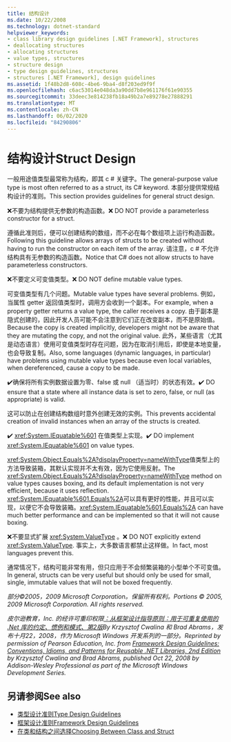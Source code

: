 ```yaml
---
title: 结构设计
ms.date: 10/22/2008
ms.technology: dotnet-standard
helpviewer_keywords:
- class library design guidelines [.NET Framework], structures
- deallocating structures
- allocating structures
- value types, structures
- structure design
- type design guidelines, structures
- structures [.NET Framework], design guidelines
ms.assetid: 1f48b2d8-608c-4be6-9ba4-d8f203ed9f9f
ms.openlocfilehash: c6ac53014e048da3a90dd7b8e961176f61e90355
ms.sourcegitcommit: 33deec3e814238fb18a49b2a7e89278e27888291
ms.translationtype: MT
ms.contentlocale: zh-CN
ms.lasthandoff: 06/02/2020
ms.locfileid: "84290806"
---
```

# <a name="struct-design"></a><span data-ttu-id="f4445-102">结构设计</span><span class="sxs-lookup"><span data-stu-id="f4445-102">Struct Design</span></span>
<span data-ttu-id="f4445-103">一般用途值类型最常称为结构，即其 c # 关键字。</span><span class="sxs-lookup"><span data-stu-id="f4445-103">The general-purpose value type is most often referred to as a struct, its C# keyword.</span></span> <span data-ttu-id="f4445-104">本部分提供常规结构设计的准则。</span><span class="sxs-lookup"><span data-stu-id="f4445-104">This section provides guidelines for general struct design.</span></span>

 <span data-ttu-id="f4445-105">❌不要为结构提供无参数的构造函数。</span><span class="sxs-lookup"><span data-stu-id="f4445-105">❌ DO NOT provide a parameterless constructor for a struct.</span></span>

 <span data-ttu-id="f4445-106">遵循此准则后，便可以创建结构的数组，而不必在每个数组项上运行构造函数。</span><span class="sxs-lookup"><span data-stu-id="f4445-106">Following this guideline allows arrays of structs to be created without having to run the constructor on each item of the array.</span></span> <span data-ttu-id="f4445-107">请注意，c # 不允许结构具有无参数的构造函数。</span><span class="sxs-lookup"><span data-stu-id="f4445-107">Notice that C# does not allow structs to have parameterless constructors.</span></span>

 <span data-ttu-id="f4445-108">❌不要定义可变值类型。</span><span class="sxs-lookup"><span data-stu-id="f4445-108">❌ DO NOT define mutable value types.</span></span>

 <span data-ttu-id="f4445-109">可变值类型有几个问题。</span><span class="sxs-lookup"><span data-stu-id="f4445-109">Mutable value types have several problems.</span></span> <span data-ttu-id="f4445-110">例如，当属性 getter 返回值类型时，调用方会收到一个副本。</span><span class="sxs-lookup"><span data-stu-id="f4445-110">For example, when a property getter returns a value type, the caller receives a copy.</span></span> <span data-ttu-id="f4445-111">由于副本是隐式创建的，因此开发人员可能不会注意到它们正在改变副本，而不是原始值。</span><span class="sxs-lookup"><span data-stu-id="f4445-111">Because the copy is created implicitly, developers might not be aware that they are mutating the copy, and not the original value.</span></span> <span data-ttu-id="f4445-112">此外，某些语言（尤其是动态语言）使用可变值类型时存在问题，因为在取消引用后，即使是本地变量，也会导致复制。</span><span class="sxs-lookup"><span data-stu-id="f4445-112">Also, some languages (dynamic languages, in particular) have problems using mutable value types because even local variables, when dereferenced, cause a copy to be made.</span></span>

 <span data-ttu-id="f4445-113">✔️确保将所有实例数据设置为零、false 或 null （适当时）的状态有效。</span><span class="sxs-lookup"><span data-stu-id="f4445-113">✔️ DO ensure that a state where all instance data is set to zero, false, or null (as appropriate) is valid.</span></span>

 <span data-ttu-id="f4445-114">这可以防止在创建结构数组时意外创建无效的实例。</span><span class="sxs-lookup"><span data-stu-id="f4445-114">This prevents accidental creation of invalid instances when an array of the structs is created.</span></span>

 <span data-ttu-id="f4445-115">✔️ <xref:System.IEquatable%601> 在值类型上实现。</span><span class="sxs-lookup"><span data-stu-id="f4445-115">✔️ DO implement <xref:System.IEquatable%601> on value types.</span></span>

 <span data-ttu-id="f4445-116"><xref:System.Object.Equals%2A?displayProperty=nameWithType>值类型上的方法导致装箱，其默认实现并不太有效，因为它使用反射。</span><span class="sxs-lookup"><span data-stu-id="f4445-116">The <xref:System.Object.Equals%2A?displayProperty=nameWithType> method on value types causes boxing, and its default implementation is not very efficient, because it uses reflection.</span></span> <span data-ttu-id="f4445-117"><xref:System.IEquatable%601.Equals%2A>可以具有更好的性能，并且可以实现，以便它不会导致装箱。</span><span class="sxs-lookup"><span data-stu-id="f4445-117"><xref:System.IEquatable%601.Equals%2A> can have much better performance and can be implemented so that it will not cause boxing.</span></span>

 <span data-ttu-id="f4445-118">❌不要显式扩展 <xref:System.ValueType> 。</span><span class="sxs-lookup"><span data-stu-id="f4445-118">❌ DO NOT explicitly extend <xref:System.ValueType>.</span></span> <span data-ttu-id="f4445-119">事实上，大多数语言都禁止这样做。</span><span class="sxs-lookup"><span data-stu-id="f4445-119">In fact, most languages prevent this.</span></span>

 <span data-ttu-id="f4445-120">通常情况下，结构可能非常有用，但只应用于不会频繁装箱的小型单个不可变值。</span><span class="sxs-lookup"><span data-stu-id="f4445-120">In general, structs can be very useful but should only be used for small, single, immutable values that will not be boxed frequently.</span></span>

 <span data-ttu-id="f4445-121">*部分©2005，2009 Microsoft Corporation。保留所有权利。*</span><span class="sxs-lookup"><span data-stu-id="f4445-121">*Portions © 2005, 2009 Microsoft Corporation. All rights reserved.*</span></span>

 <span data-ttu-id="f4445-122">*皮尔逊教育，Inc. 的经许可重印权限[：从框架设计指导原则：用于可重复使用的 .Net 库的约定、惯例和模式、第2版](https://www.informit.com/store/framework-design-guidelines-conventions-idioms-and-9780321545619)By Krzysztof Cwalina 和 Brad Abrams，发布十月22，2008，作为 Microsoft Windows 开发系列的一部分。*</span><span class="sxs-lookup"><span data-stu-id="f4445-122">*Reprinted by permission of Pearson Education, Inc. from [Framework Design Guidelines: Conventions, Idioms, and Patterns for Reusable .NET Libraries, 2nd Edition](https://www.informit.com/store/framework-design-guidelines-conventions-idioms-and-9780321545619) by Krzysztof Cwalina and Brad Abrams, published Oct 22, 2008 by Addison-Wesley Professional as part of the Microsoft Windows Development Series.*</span></span>

## <a name="see-also"></a><span data-ttu-id="f4445-123">另请参阅</span><span class="sxs-lookup"><span data-stu-id="f4445-123">See also</span></span>

- [<span data-ttu-id="f4445-124">类型设计准则</span><span class="sxs-lookup"><span data-stu-id="f4445-124">Type Design Guidelines</span></span>](type.md)
- [<span data-ttu-id="f4445-125">框架设计准则</span><span class="sxs-lookup"><span data-stu-id="f4445-125">Framework Design Guidelines</span></span>](index.md)
- [<span data-ttu-id="f4445-126">在类和结构之间选择</span><span class="sxs-lookup"><span data-stu-id="f4445-126">Choosing Between Class and Struct</span></span>](choosing-between-class-and-struct.md)
